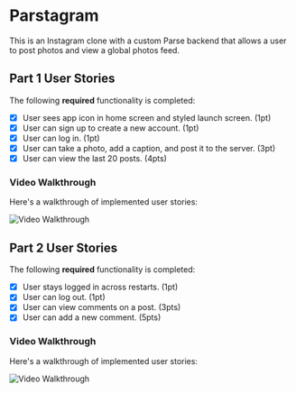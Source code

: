 # Parstagram

This is an Instagram clone with a custom Parse backend that allows a user to post photos and view a global photos feed.

## Part 1 User Stories

The following **required** functionality is completed:

- [X] User sees app icon in home screen and styled launch screen. (1pt)
- [X] User can sign up to create a new account. (1pt)
- [X] User can log in. (1pt)
- [X] User can take a photo, add a caption, and post it to the server. (3pt)
- [X] User can view the last 20 posts. (4pts)

### Video Walkthrough

Here's a walkthrough of implemented user stories:

<img src='https://i.imgur.com/iCs3gAU.gif' title='Video Walkthrough' width='' alt='Video Walkthrough' />

## Part 2 User Stories

The following **required** functionality is completed:

- [x] User stays logged in across restarts. (1pt)
- [x] User can log out. (1pt)
- [x] User can view comments on a post. (3pts)
- [x] User can add a new comment. (5pts)

### Video Walkthrough

Here's a walkthrough of implemented user stories:

<img src='https://i.imgur.com/SSAHMBn.gif' title='Video Walkthrough' width='' alt='Video Walkthrough' />
